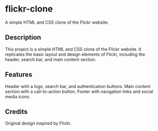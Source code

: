 # flickr-clone
 A simple HTML and CSS clone of the Flickr website.

 
## Description
This project is a simple HTML and CSS clone of the Flickr website. It replicates the basic layout and design elements of Flickr, including the header, search bar, and main content section.


## Features
Header with a logo, search bar, and authentication buttons.
Main content section with a call-to-action button.
Footer with navigation links and social media icons.


## Credits
Original design inspired by Flickr.
